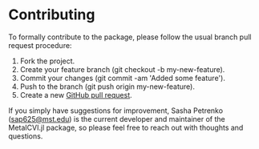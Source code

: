# Contributing

To formally contribute to the package, please follow the usual branch pull request procedure:

1. Fork the project.
2. Create your feature branch (git checkout -b my-new-feature).
3. Commit your changes (git commit -am 'Added some feature').
4. Push to the branch (git push origin my-new-feature).
5. Create a new [GitHub pull request](https://github.com/AP6YC/MetaICVI.jl/pulls).

If you simply have suggestions for improvement, Sasha Petrenko (<sap625@mst.edu>) is the current developer and maintainer of the MetaICVI.jl package, so please feel free to reach out with thoughts and questions.
